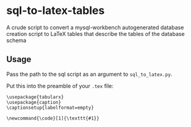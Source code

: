 # sql-to-latex-tables
A crude script to convert a mysql-workbench autogenerated database creation script to LaTeX tables that describe the tables of the database schema

## Usage
Pass the path to the sql script as an argument to `sql_to_latex.py`.

Put this into the preamble of your `.tex` file:


```
\usepackage{tabularx}
\usepackage{caption}
\captionsetup{labelformat=empty}

\newcommand{\code}[1]{\texttt{#1}}
```
